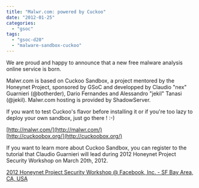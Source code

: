 ```yaml
---
title: "Malwr.com: powered by Cuckoo"
date: "2012-01-25"
categories: 
  - "gsoc"
tags: 
  - "gsoc-d20"
  - "malware-sandbox-cuckoo"
---
```


We are proud and happy to announce that a new free malware analysis online service is born.  
  
Malwr.com is based on Cuckoo Sandbox, a project mentored by the Honeynet Project, sponsored by GSoC and developped by Claudio "nex" Guarnieri (@botherder), Dario Fernandes and Alessandro "jekil" Tanasi (@jekil). Malwr.com hosting is provided by ShadowServer.  
  
If you want to test Cuckoo's flavor before installing it or if you're too lazy to deploy your own sandbox, just go there ! :-)  
  
[http://malwr.com/](http://malwr.com/)  
[http://cuckoobox.org/](http://cuckoobox.org/)  
  
If you want to learn more about Cuckoo Sandbox, you can register to the tutorial that Claudio Guarnieri will lead during 2012 Honeynet Project Security Workshop on March 20th, 2012. 
  
[2012 Honeynet Project Security Workshop @ Facebook, Inc. - SF Bay Area, CA, USA](https://honeynet.org/SecurityWorkshops/2012_SF_Bay_Area)
